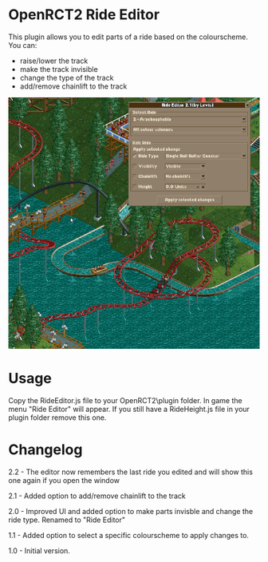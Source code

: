 # OpenRCT2 Ride Editor
This plugin allows you to edit parts of a ride based on the colourscheme. You can:
- raise/lower the track
- make the track invisible
- change the type of the track
- add/remove chainlift to the track

![Screenshot](https://github.com/autosysops/OpenRCT2RideHeightChanger/raw/main/screenshot.png "Screenshot")

# Usage
Copy the RideEditor.js file to your OpenRCT2\plugin folder.
In game the menu "Ride Editor" will appear.
If you still have a RideHeight.js file in your plugin folder remove this one.

# Changelog

2.2 - The editor now remembers the last ride you edited and will show this one again if you open the window

2.1 - Added option to add/remove chainlift to the track

2.0 - Improved UI and added option to make parts invisble and change the ride type. Renamed to "Ride Editor"

1.1 - Added option to select a specific colourscheme to apply changes to.

1.0 - Initial version.